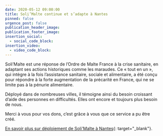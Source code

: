 ```yaml
---
date: 2020-05-12 09:00:00
title: Soli’Malte continue et s’adapte à Nantes
pinned: false
urgence_post: false
publication_header_image:
publication_footer_image:
insertion_social:
  - social_code_block:
insertion_video:
  - video_code_block:
---
```


Soli’Malte est une r&eacute;ponse de l’Ordre de Malte France &agrave; la crise sanitaire, en adaptant ses actions historiques comme les maraudes. Ce &laquo; tout en un &raquo;, qui int&egrave;gre &agrave; la fois l’assistance sanitaire, sociale et alimentaire, a &eacute;t&eacute; con&ccedil;u pour r&eacute;pondre &agrave; la forte augmentation de la pr&eacute;carit&eacute; en France, qui ne se limite pas &agrave; la p&eacute;nurie alimentaire.

D&eacute;ploy&eacute; dans de nombreuses villes, il t&eacute;moigne ainsi du besoin croissant d’aide des personnes en difficult&eacute;s. Elles ont encore et toujours plus besoin de nous.

Merci &agrave; vous pour vos dons, c’est gr&acirc;ce &agrave; vous que ce service a pu &ecirc;tre cr&eacute;&eacute;.

[En savoir plus sur d&eacute;ploiement de Soli'Malte &agrave; Nantes](https://www.breizh-info.com/2020/05/07/143176/precarite-maraudes-lordre-de-malte-france-lance-solimalte-a-nantes/){: target="_blank"}.